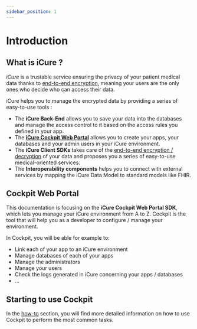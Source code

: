 ```yaml
---
sidebar_position: 1
---
```


# Introduction

## What is iCure ?

*iCure* is a trustable service ensuring the privacy of your patient medical data thanks to [end-to-end encryption](explanations/encryption/introduction.mdx),
meaning your users are the only ones who decide who can access their data.

iCure helps you to manage the encrypted data by providing a series of easy-to-use tools :
- The **iCure Back-End** allows you to save your data into the databases and manage the access control to it based on the access
  rules you defined in your app.
- The [**iCure Cockpit Web Portal**](../cockpit/intro) allows you to create your apps, your databases and
  your admin users in your iCure environment.
- The **iCure Client SDKs** takes care of the [end-to-end encryption / decryption](explanations/encryption/introduction.mdx)
  of your data and proposes you a series of easy-to-use medical-oriented services.
- The **Interoperability components** helps you to connect with external services by mapping the iCure Data Model to
  standard models like FHIR.


## Cockpit Web Portal
This documentation is focusing on the **iCure Cockpit Web Portal SDK**, which lets you manage your iCure environment from 
A to Z.
Cockpit is the tool that will help you as a developer to configure / manage your environment. 

In Cockpit, you will be able for example to: 
- Link each of your app to an iCure environment
- Manage databases of each of your apps
- Manage the administrators
- Manage your users
- Check the logs generated in iCure concerning your apps / databases
- ...

## Starting to use Cockpit

In the [how-to](/sdks/how-to/index) section, you will find more detailed information on how to use Cockpit to perform the most common tasks.
